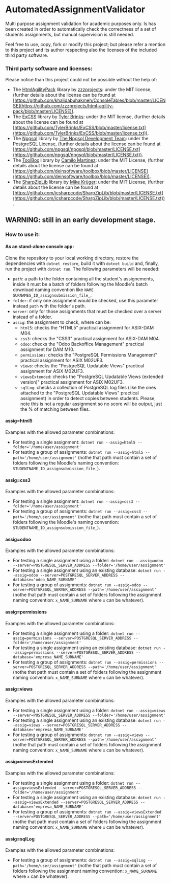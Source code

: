 # AutomatedAssignmentValidator
Multi purpose assignment validation for academic purposes only.
Is has been created in order to automatically check the correctness of a set of students assignments, but manual supervision is still needed.

Feel free to use, copy, fork or modify this project; but please refer a mention to this project and its author respecting also the licenses of the included third party software.

### Third party software and licenses:
Please notice than this project could not be possible without the help of:
* The [HtmlAgilityPack](https://html-agility-pack.net/) library by [zzzprojects](https://github.com/zzzprojects/html-agility-pack): under the MIT license, (further details about the license can be found at [https://github.com/khalidabuhakmeh/ConsoleTables/blob/master/LICENSE](https://github.com/zzzprojects/html-agility-pack/blob/master/LICENSE)).    
* The [ExCSS](https://github.com/TylerBrinks/ExCSS) library by [Tyler Brinks](https://github.com/TylerBrinks): under the MIT license, (further details about the license can be found at [https://github.com/TylerBrinks/ExCSS/blob/master/license.txt](https://github.com/TylerBrinks/ExCSS/blob/master/license.txt)).
* The [Npgsql](https://www.npgsql.org/) library by [The Npgsql Development Team](https://www.npgsql.org/index.html): under the PostgreSQL License, (further details about the license can be found at [https://github.com/npgsql/npgsql/blob/master/LICENSE.txt](https://github.com/npgsql/npgsql/blob/master/LICENSE.txt)).
* The [ToolBox](https://github.com/deinsoftware/toolbox) library by [Camilo Martinez](https://dev.to/equiman): under the MIT License, (further details about the license can be found at [https://github.com/deinsoftware/toolbox/blob/master/LICENSE](https://github.com/deinsoftware/toolbox/blob/master/LICENSE)).
* The [SharpZipLib](https://github.com/icsharpcode/SharpZipLib) library by [Mike Krüger](https://github.com/icsharpcode): under the MIT License, (further details about the license can be found at [https://github.com/icsharpcode/SharpZipLib/blob/master/LICENSE.txt](https://github.com/icsharpcode/SharpZipLib/blob/master/LICENSE.txt)).

## WARNING: still in an early development stage.
### How to use it:
#### As an stand-alone console app:
Clone the repository to your local working directory, restore the dependencies with `dotnet restore`, build it with `dotnet build` and, finally, run the project with `dotnet run`. The following parameters will be needed:
* `path`: a path to the folder containing all the student's assignements, inside it must be a batch of folders following the Moodle's batch download naming convention like `NAME SURNAMES_ID_assignsubmission_file_`.
* `folder`: if only one assignment would be checked, use this parameter instead `path` with the folder's path. 
* `server`: only for those assignments that must be checked over a server instead of a folder. 
* `assig`: the assignment to check, where can be:
    * `html5`: checks the "HTML5" practical assignment for ASIX-DAM M04.
    * `css3`: checks the "CSS3" practical assignment for ASIX-DAM M04.
    * `odoo`: checks the "Odoo Backoffice Management" practical assignment for DAM M10.
    * `permissions`: checks the "PostgreSQL Permissions Management" practical assignment for ASIX M02UF3.
    * `views`: checks the "PostgreSQL Updatable Views" practical assignment for ASIX M02UF3.
    * `viewsExtended`: checks the "PostgreSQL Updatable Views (extended version)" practical assignment for ASIX M02UF3.
    * `sqlLog`: checks a collection of PostgreSQL log files (like the ones attached to the "PostgreSQL Updatable Views" practical assignment) in order to detect copies between students. Please, note this is not a regular assignment so no score will be output, just the % of matching between files.

#### assig=html5
Examples with the allowed parameter combinations:
* For testing a single assignment: `dotnet run --assig=html5 --folder='/home/user/assignment'`
* For testing a group of assignments: `dotnet run --assig=html5 --path='/home/user/assignment'` (nothe that path must contain a set of folders following the Moodle's naming convention: `STUDENTNAME_ID_assignsubmission_file_`).

#### assig=css3
Examples with the allowed parameter combinations:
* For testing a single assignment: `dotnet run --assig=css3 --folder='/home/user/assignment'`
* For testing a group of assignments: `dotnet run --assig=css3 --path='/home/user/assignment'` (nothe that path must contain a set of folders following the Moodle's naming convention: `STUDENTNAME_ID_assignsubmission_file_`).

#### assig=odoo
Examples with the allowed parameter combinations:
* For testing a single assignment using a folder: `dotnet run --assig=odoo --server=POSTGRESQL_SERVER_ADDRESS --folder='/home/user/assignment'`
* For testing a single assignment using an existing database: `dotnet run --assig=odoo --server=POSTGRESQL_SERVER_ADDRESS --database='odoo_NAME_SURNAME'`
* For testing a group of assignments: `dotnet run --assig=odoo --server=POSTGRESQL_SERVER_ADDRESS --path='/home/user/assignment'` (nothe that path must contain a set of folders following the assignment naming convention: `x_NAME_SURNAME` where `x` can be whatever).

#### assig=permissions
Examples with the allowed parameter combinations:
* For testing a single assignment using a folder: `dotnet run --assig=permissions --server=POSTGRESQL_SERVER_ADDRESS --folder='/home/user/assignment'`
* For testing a single assignment using an existing database: `dotnet run --assig=permissions --server=POSTGRESQL_SERVER_ADDRESS --database='empresa_NAME_SURNAME'`
* For testing a group of assignments: `dotnet run --assig=permissions --server=POSTGRESQL_SERVER_ADDRESS --path='/home/user/assignment'` (nothe that path must contain a set of folders following the assignment naming convention: `x_NAME_SURNAME` where `x` can be whatever).

#### assig=views
Examples with the allowed parameter combinations:
* For testing a single assignment using a folder: `dotnet run --assig=views --server=POSTGRESQL_SERVER_ADDRESS --folder='/home/user/assignment'`
* For testing a single assignment using an existing database: `dotnet run --assig=views --server=POSTGRESQL_SERVER_ADDRESS --database='empresa_NAME_SURNAME'`
* For testing a group of assignments: `dotnet run --assig=views --server=POSTGRESQL_SERVER_ADDRESS --path='/home/user/assignment'` (nothe that path must contain a set of folders following the assignment naming convention: `x_NAME_SURNAME` where `x` can be whatever).

#### assig=viewsExtended
Examples with the allowed parameter combinations:
* For testing a single assignment using a folder: `dotnet run --assig=viewsExtended --server=POSTGRESQL_SERVER_ADDRESS --folder='/home/user/assignment'`
* For testing a single assignment using an existing database: `dotnet run --assig=viewsExtended --server=POSTGRESQL_SERVER_ADDRESS --database='empresa_NAME_SURNAME'`
* For testing a group of assignments: `dotnet run --assig=viewsExtended --server=POSTGRESQL_SERVER_ADDRESS --path='/home/user/assignment'` (nothe that path must contain a set of folders following the assignment naming convention: `x_NAME_SURNAME` where `x` can be whatever).

#### assig=sqlLog
Examples with the allowed parameter combinations:
* For testing a group of assignments: `dotnet run --assig=sqlLog --path='/home/user/assignment'` (nothe that path must contain a set of folders following the assignment naming convention: `x_NAME_SURNAME` where `x` can be whatever).